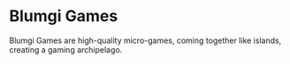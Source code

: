 # Blumgi Games

Blumgi Games are high-quality micro-games, coming together like islands, creating a gaming archipelago.
